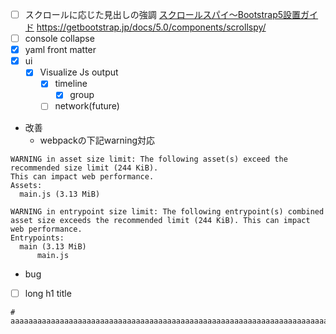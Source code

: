 - [ ] スクロールに応じた見出しの強調 [スクロールスパイ～Bootstrap5設置ガイド](https://bootstrap-guide.com/components/scrollspy)
    https://getbootstrap.jp/docs/5.0/components/scrollspy/
- [ ] console collapse
- [x] yaml front matter
- [x] ui
    - [x] Visualize Js output 
        - [x] timeline
            - [x] group
        - [ ] network(future)
* 改善
    * webpackの下記warning対応

```
WARNING in asset size limit: The following asset(s) exceed the recommended size limit (244 KiB).
This can impact web performance.
Assets: 
  main.js (3.13 MiB)

WARNING in entrypoint size limit: The following entrypoint(s) combined asset size exceeds the recommended limit (244 KiB). This can impact web performance.
Entrypoints:
  main (3.13 MiB)
      main.js
```

* bug

- [ ] long h1 title
```
# aaaaaaaaaaaaaaaaaaaaaaaaaaaaaaaaaaaaaaaaaaaaaaaaaaaaaaaaaaaaaaaaaaaaaaaaaaaaaaaaaaaaaaaaaaaaaaaaaaaaaaaaaaaaaaaaaaaaaaaaaaaaaaaaaaaaaaaaaaaaaaaaaaaaaaaaaaaaaaaaaaaaaaaaaaaaaaaaaaaaaaaaaaaaaaaaaaaaaaaaaaaaaaaaaaaaaaaaaaaaaaaaaaaaaaaaaaaaaaaaaaaaaaaaaaaaaaaaaaaaaaaaaaaaaaaaaaaaaaaaaaaaaaaaaaaaaaaaaaaaaaaaaaaaaaaaaaaaaaaaaaaaaaaaaaaaaaaaaaaaaaaaaaaaaaaaaaaaaaaaaaaaaaaaaaaaaaaaaaaaaaaaaaaaaaaaaaaaaaaaaa
```

